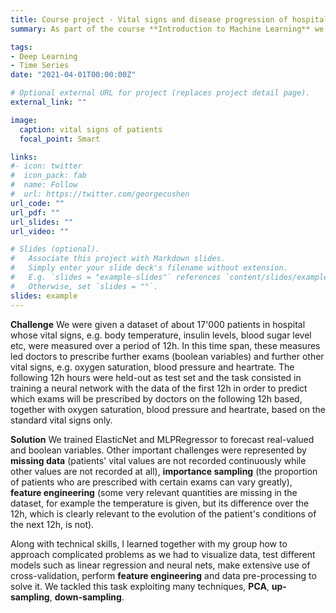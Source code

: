 ```yaml
---
title: Course project - Vital signs and disease progression of hospitalized patients
summary: As part of the course **Introduction to Machine Learning** we developed in a group of two a deep learning model to forecast vital signs and disease progression for hospitalized patients.

tags:
- Deep Learning
- Time Series
date: "2021-04-01T00:00:00Z"

# Optional external URL for project (replaces project detail page).
external_link: ""

image:
  caption: vital signs of patients
  focal_point: Smart

links:
#- icon: twitter
#  icon_pack: fab
#  name: Follow
#  url: https://twitter.com/georgecushen
url_code: ""
url_pdf: ""
url_slides: ""
url_video: ""

# Slides (optional).
#   Associate this project with Markdown slides.
#   Simply enter your slide deck's filename without extension.
#   E.g. `slides = "example-slides"` references `content/slides/example-slides.md`.
#   Otherwise, set `slides = ""`.
slides: example
---
```

**Challenge**
We were given a dataset of about 17'000 patients in hospital whose vital signs, e.g. body temperature, insulin levels, blood sugar level etc, were measured over a period of 12h. In this time span, these measures led doctors to prescribe further exams (boolean variables) and further other vital signs, e.g. oxygen saturation, blood pressure and heartrate. The following 12h hours were held-out as test set and the task consisted in training a neural network with the data of the first 12h in order to predict which exams will be prescribed by doctors on the following 12h based, together with oxygen saturation, blood pressure and heartrate, based on the standard vital signs only.

**Solution**
We trained ElasticNet and MLPRegressor to forecast real-valued and boolean variables. Other important challenges were represented by **missing data** (patients' vital values are not recorded continuously while other values are not recorded at all), **importance sampling** (the proportion of patients who are prescribed with certain exams can vary greatly), **feature engineering** (some very relevant quantities are missing in the dataset, for example the temperature is given, but its difference over the 12h, which is clearly relevant to the evolution of the patient's conditions of the next 12h, is not).

Along with technical skills, I learned together with my group how to approach complicated problems as we had to visualize data, test different models such as linear regression and neural nets, make extensive use of cross-validation, perform **feature engineering** and data pre-processing to solve it. We tackled this task exploiting many techniques, **PCA**, **up-sampling**, **down-sampling**.
